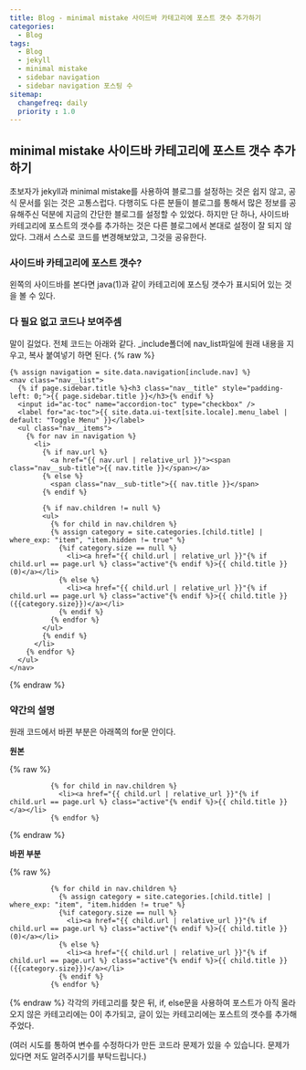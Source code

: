 ```yaml
---
title: Blog - minimal mistake 사이드바 카테고리에 포스트 갯수 추가하기
categories: 
  - Blog
tags:
  - Blog
  - jekyll
  - minimal mistake
  - sidebar navigation
  - sidebar navigation 포스팅 수
sitemap:
  changefreq: daily
  priority : 1.0
---
```


## minimal mistake 사이드바 카테고리에 포스트 갯수 추가하기
초보자가 jekyll과 minimal mistake를 사용하여 블로그를 설정하는 것은 쉽지 않고, 공식 문서를 읽는 것은 고통스럽다. 다행히도 다른 분들이 블로그를 통해서 많은 정보를 공유해주신 덕분에 지금의 간단한 블로그를 설정할 수 있었다. 하지만 단 하나, 사이드바 카테고리에 포스트의 갯수를 추가하는 것은 다른 블로그에서 본대로 설정이 잘 되지 않았다. 그래서 스스로 코드를 변경해보았고, 그것을 공유한다.

### 사이드바 카테고리에 포스트 갯수?
왼쪽의 사이드바를 본다면 java(1)과 같이 카테고리에 포스팅 갯수가 표시되어 있는 것을 볼 수 있다.

### 다 필요 없고 코드나 보여주셈
말이 길었다. 전체 코드는 아래와 같다. _include폴더에 nav_list파일에 원래 내용을 지우고, 복사 붙여넣기 하면 된다.
{% raw %}
```
{% assign navigation = site.data.navigation[include.nav] %}
<nav class="nav__list">
  {% if page.sidebar.title %}<h3 class="nav__title" style="padding-left: 0;">{{ page.sidebar.title }}</h3>{% endif %}
  <input id="ac-toc" name="accordion-toc" type="checkbox" />
  <label for="ac-toc">{{ site.data.ui-text[site.locale].menu_label | default: "Toggle Menu" }}</label>
  <ul class="nav__items">
    {% for nav in navigation %}
      <li>
        {% if nav.url %}
          <a href="{{ nav.url | relative_url }}"><span class="nav__sub-title">{{ nav.title }}</span></a>
        {% else %}
          <span class="nav__sub-title">{{ nav.title }}</span>
        {% endif %}

        {% if nav.children != null %}
        <ul>
          {% for child in nav.children %}
          {% assign category = site.categories.[child.title] | where_exp: "item", "item.hidden != true" %}
            {%if category.size == null %}
              <li><a href="{{ child.url | relative_url }}"{% if child.url == page.url %} class="active"{% endif %}>{{ child.title }} (0)</a></li>
            {% else %}
              <li><a href="{{ child.url | relative_url }}"{% if child.url == page.url %} class="active"{% endif %}>{{ child.title }} ({{category.size}})</a></li>
            {% endif %}
          {% endfor %}
        </ul>
        {% endif %}
      </li>
    {% endfor %}
  </ul>
</nav>
```
{% endraw %}


### 약간의 설명
원래 코드에서 바뀐 부분은 아래쪽의 for문 안이다.

**원본**

{% raw %}
```
          {% for child in nav.children %}
            <li><a href="{{ child.url | relative_url }}"{% if child.url == page.url %} class="active"{% endif %}>{{ child.title }}</a></li>
          {% endfor %}
```
{% endraw %}

**바뀐 부분**

{% raw %}
```
          {% for child in nav.children %}
            {% assign category = site.categories.[child.title] | where_exp: "item", "item.hidden != true" %}
            {%if category.size == null %}
              <li><a href="{{ child.url | relative_url }}"{% if child.url == page.url %} class="active"{% endif %}>{{ child.title }} (0)</a></li>
            {% else %}
              <li><a href="{{ child.url | relative_url }}"{% if child.url == page.url %} class="active"{% endif %}>{{ child.title }} ({{category.size}})</a></li>
            {% endif %}
          {% endfor %}
```
{% endraw %}
각각의 카테고리를 찾은 뒤, if, else문을 사용하여 포스트가 아직 올라오지 않은 카테고리에는 0이 추가되고, 글이 있는 카테고리에는 포스트의 갯수를 추가해주었다. 

(여러 시도를 통하여 변수를 수정하다가 만든 코드라 문제가 있을 수 있습니다. 문제가 있다면 저도 알려주시기를 부탁드립니다.)